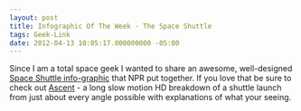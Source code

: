 ```yaml
---
layout: post
title: Infographic Of The Week - The Space Shuttle
tags: Geek-Link 
date: 2012-04-13 10:05:17.000000000 -05:00
---
```

<p>Since I am a total space geek I wanted to share an awesome, well-designed <a href="http://www.npr.org/2011/07/21/138560459/sizing-up-space-a-visual-history">Space Shuttle info-graphic</a> that NPR put together. If you love that be sure to check out <a href="http://www.youtube.com/watch?v=W2VygftZSCs">Ascent</a> - a long slow motion HD breakdown of a shuttle launch from just about every angle possible with explanations of what your seeing. </p>
